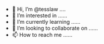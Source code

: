 - 👋 Hi, I’m @tesslaw ....
- 👀 I’m interested in ......
- 🌱 I’m currently learning ......
- 💞️ I’m looking to collaborate on ......
- 📫 How to reach me ......

<!---
tesslaw/tesslaw is a ✨ special ✨ repository because its `README.md` (this file) appears on your GitHub profile.
You can click the Preview link to take a look at your changes.
--->
